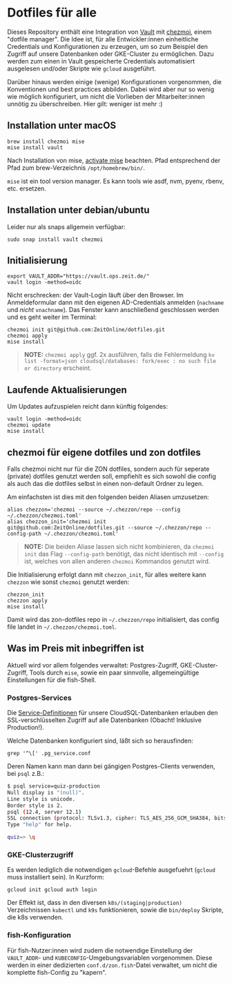 # Dotfiles für alle

Dieses Repository enthält eine Integration von [Vault](https://www.vaultproject.io/) mit [chezmoi](https://www.chezmoi.io), einem "dotfile manager".
Die Idee ist, für alle Entwickler:innen einheitliche Credentials und Konfigurationen zu erzeugen, um so zum Beispiel den Zugriff auf unsere Datenbanken oder GKE-Cluster zu ermöglichen.
Dazu werden zum einen in Vault gespeicherte Credentials automatisiert ausgelesen und/oder Skripte wie `gcloud` ausgeführt.

Darüber hinaus werden einige (wenige) Konfigurationen vorgenommen, die Konventionen und best practices abbilden. Dabei wird aber nur so wenig wie möglich konfiguriert, um nicht die Vorlieben der Mitarbeiter:innen unnötig zu überschreiben. Hier gilt: weniger ist mehr :)

## Installation unter macOS

```shell
brew install chezmoi mise
mise install vault
```

Nach Installation von mise, [activate mise](https://mise.jdx.dev/getting-started.html#_2a-activate-mise) beachten.
Pfad entsprechend der Pfad zum brew-Verzeichnis `/opt/homebrew/bin/`.

`mise` ist ein tool version manager.
Es kann tools wie asdf, nvm, pyenv, rbenv, etc. ersetzen.

## Installation unter debian/ubuntu

Leider nur als snaps allgemein verfügbar:

```shell
sudo snap install vault chezmoi
```

## Initialisierung

```shell
export VAULT_ADDR="https://vault.ops.zeit.de/"
vault login -method=oidc
```

Nicht erschrecken: der Vault-Login läuft über den Browser. Im Anmeldeformular dann mit den eigenen AD-Credentials anmelden (`nachname` und *nicht* `vnachname`).
Das Fenster kann anschließend geschlossen werden und es geht weiter im Terminal:

```shell
chezmoi init git@github.com:ZeitOnline/dotfiles.git
chezmoi apply
mise install
```

> **NOTE:** `chezmoi apply` ggf. 2x ausführen, falls die Fehlermeldung `kv list -format=json cloudsql/databases: fork/exec : no such file or directory` erscheint.

## Laufende Aktualisierungen

Um Updates aufzuspielen reicht dann künftig folgendes:

```shell
vault login -method=oidc
chezmoi update
mise install
```

## chezmoi für eigene dotfiles und zon dotfiles

Falls chezmoi nicht nur für die ZON dotfiles, sondern auch für seperate (private) dotfiles genutzt werden soll, empfiehlt es sich sowohl die config als auch das die dotfiles selbst in einen non-default Ordner zu legen.

Am einfachsten ist dies mit den folgenden beiden Aliasen umzusetzen:

```shell
alias chezzon='chezmoi --source ~/.chezzon/repo --config ~/.chezzon/chezmoi.toml'
alias chezzon_init='chezmoi init git@github.com:ZeitOnline/dotfiles.git --source ~/.chezzon/repo --config-path ~/.chezzon/chezmoi.toml'
```

> **NOTE:** Die beiden Aliase lassen sich nicht kombinieren, da `chezmoi init` das Flag `--config-path` benötigt, das nicht identisch mit `--config` ist, welches von allen anderen `chezmoi` Kommandos genutzt wird.

Die Initialisierung erfolgt dann mit `chezzon_init`, für alles weitere kann `chezzon` wie sonst `chezmoi` genutzt werden:

```shell
chezzon_init
chezzon apply
mise install
```

Damit wird das zon-dotfiles repo in `~/.chezzon/repo` initialisiert, das config file landet in `~/.chezzon/chezmoi.toml`.

## Was im Preis mit inbegriffen ist

Aktuell wird vor allem folgendes verwaltet: Postgres-Zugriff, GKE-Cluster-Zugriff, Tools durch `mise`, sowie ein paar sinnvolle, allgemeingültige Einstellungen für die fish-Shell.

### Postgres-Services

Die [Service-Definitionen](https://www.postgresql.org/docs/12/libpq-pgservice.html) für unsere CloudSQL-Datenbanken erlauben den SSL-verschlüsselten Zugriff auf alle Datenbanken (Obacht! Inklusive Production!).

Welche Datenbanken konfiguriert sind, läßt sich so herausfinden:

```shell
grep '^\[' .pg_service.conf
```

Deren Namen kann man dann bei gängigen Postgres-Clients verwenden, bei `psql` z.B.:

```bash
$ psql service=quiz-production
Null display is "(null)".
Line style is unicode.
Border style is 2.
psql (12.4, server 12.1)
SSL connection (protocol: TLSv1.3, cipher: TLS_AES_256_GCM_SHA384, bits: 256, compression: off)
Type "help" for help.

quiz=> \q
```

### GKE-Clusterzugriff

Es werden lediglich die notwendigen `gcloud`-Befehle ausgefuehrt (`gcloud` muss installiert sein).
In Kurzform:

```shell
gcloud init gcloud auth login
```

Der Effekt ist, dass in den  diversen `k8s/(staging|production)` Verzeichnissen `kubectl` und `k9s` funktionieren, sowie die `bin/deploy` Skripte, die k8s verwenden.

### fish-Konfiguration

Für fish-Nutzer:innen wird zudem die notwendige Einstellung der `VAULT_ADDR`- und `KUBECONFIG`-Umgebungsvariablen vorgenommen.
Diese werden in einer dedizierten `conf.d/zon.fish`-Datei verwaltet, um nicht die komplette fish-Config zu "kapern".
